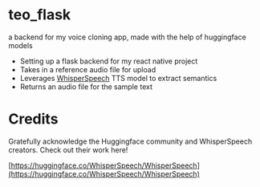 # teo_flask
a backend for my voice cloning app, made with the help of huggingface models


- Setting up a flask backend for my react native project
- Takes in a reference audio file for upload
- Leverages [WhisperSpeech](https://huggingface.co/WhisperSpeech/WhisperSpeech) TTS model to extract semantics
- Returns an audio file for the sample text


# Credits

Gratefully acknowledge the Huggingface community and WhisperSpeech creators. Check out their work here!

[https://huggingface.co/WhisperSpeech/WhisperSpeech](https://huggingface.co/WhisperSpeech/WhisperSpeech)
